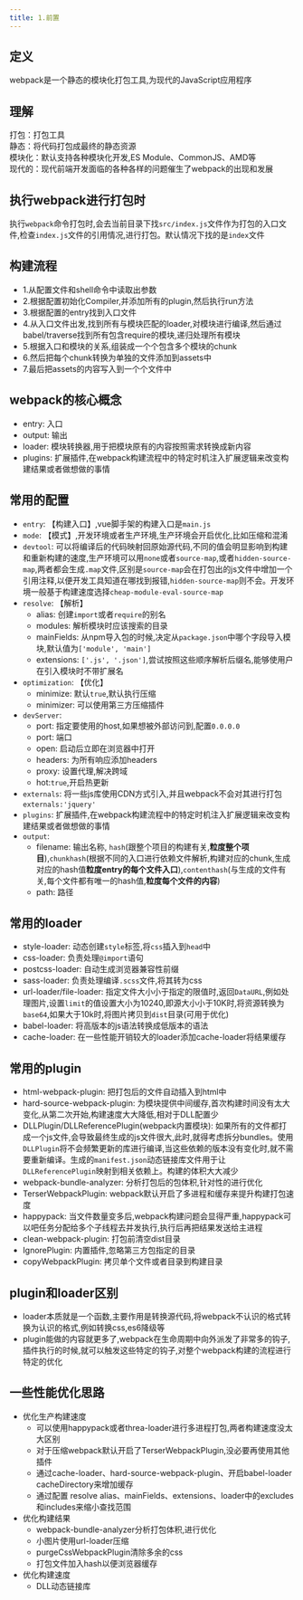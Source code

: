 ```yaml
---
title: 1.前置
---
```

## 定义
webpack是一个静态的模块化打包工具,为现代的JavaScript应用程序
## 理解
打包：打包工具  
静态：将代码打包成最终的静态资源  
模块化：默认支持各种模块化开发,ES Module、CommonJS、AMD等  
现代的：现代前端开发面临的各种各样的问题催生了webpack的出现和发展
## 执行webpack进行打包时
执行`webpack`命令打包时,会去当前目录下找`src/index.js`文件作为打包的入口文件,检查`index.js`文件的引用情况,进行打包。默认情况下找的是`index`文件
## 构建流程
- 1.从配置文件和shell命令中读取出参数
- 2.根据配置初始化Compiler,并添加所有的plugin,然后执行run方法
- 3.根据配置的entry找到入口文件
- 4.从入口文件出发,找到所有与模块匹配的loader,对模块进行编译,然后通过babel/traverse找到所有包含require的模块,递归处理所有模块
- 5.根据入口和模块的关系,组装成一个个包含多个模块的chunk
- 6.然后把每个chunk转换为单独的文件添加到assets中
- 7.最后把assets的内容写入到一个个文件中
## webpack的核心概念
- entry: 入口
- output: 输出
- loader: 模块转换器,用于把模块原有的内容按照需求转换成新内容
- plugins: 扩展插件,在webpack构建流程中的特定时机注入扩展逻辑来改变构建结果或者做想做的事情

## 常用的配置
- `entry`: 【构建入口】,vue脚手架的构建入口是`main.js`
- `mode`: 【模式】,开发环境或者生产环境,生产环境会开启优化,比如压缩和混淆
- `devtool`: 可以将编译后的代码映射回原始源代码,不同的值会明显影响到构建和重新构建的速度,生产环境可以用`none`或者`source-map`,或者`hidden-source-map`,两者都会生成`.map`文件,区别是`source-map`会在打包出的js文件中增加一个引用注释,以便开发工具知道在哪找到报错,`hidden-source-map`则不会。开发环境一般基于构建速度选择`cheap-module-eval-source-map`
- `resolve`: 【解析】
  - alias: 创建`import`或者`require`的别名
  - modules: 解析模块时应该搜索的目录
  - mainFields: 从npm导入包的时候,决定从`package.json`中哪个字段导入模块,默认值为`['module', 'main']`
  - extensions: `['.js', '.json']`,尝试按照这些顺序解析后缀名,能够使用户在引入模块时不带扩展名
- `optimization`: 【优化】
  - minimize: 默认`true`,默认执行压缩
  - minimizer: 可以使用第三方压缩插件
- `devServer`: 
  - port: 指定要使用的host,如果想被外部访问到,配置`0.0.0.0`
  - port: 端口
  - open: 启动后立即在浏览器中打开
  - headers: 为所有响应添加headers
  - proxy: 设置代理,解决跨域
  - hot:`true`,开启热更新 
- `externals`: 将一些js库使用CDN方式引入,并且webpack不会对其进行打包`externals:'jquery'`
- `plugins`: 扩展插件,在webpack构建流程中的特定时机注入扩展逻辑来改变构建结果或者做想做的事情
- `output`: 
  - filename: 输出名称, `hash`(跟整个项目的构建有关,**粒度整个项目**),`chunkhash`(根据不同的入口进行依赖文件解析,构建对应的chunk,生成对应的hash值**粒度entry的每个文件入口**),`contenthash`(与生成的文件有关,每个文件都有唯一的hash值,**粒度每个文件的内容**)
  - path: 路径
## 常用的loader
- style-loader: 动态创建`style`标签,将`css`插入到`head`中
- css-loader: 负责处理`@import`语句
- postcss-loader: 自动生成浏览器兼容性前缀
- sass-loader: 负责处理编译`.scss`文件,将其转为css
- url-loader/file-loader: 指定文件大小小于指定的限值时,返回`DataURL`,例如处理图片,设置`limit`的值设置大小为10240,即源大小小于10K时,将资源转换为`base64`,如果大于10k时,将图片拷贝到`dist`目录(可用于优化) 
- babel-loader: 将高版本的js语法转换成低版本的语法
- cache-loader: 在一些性能开销较大的loader添加cache-loader将结果缓存

## 常用的plugin
- html-webpack-plugin: 把打包后的文件自动插入到html中
- hard-source-webpack-plugin: 为模块提供中间缓存,首次构建时间没有太大变化,从第二次开始,构建速度大大降低,相对于DLL配置少
- DLLPlugin/DLLReferencePlugin(webpack内置模块): 如果所有的文件都打成一个js文件,会导致最终生成的js文件很大,此时,就得考虑拆分bundles。使用`DLLPlugin`将不会频繁更新的库进行编译,当这些依赖的版本没有变化时,就不需要重新编译。生成的`manifest.json`动态链接库文件用于让`DLLReferencePlugin`映射到相关依赖上。构建的体积大大减少
- webpack-bundle-analyzer: 分析打包后的包体积,针对性的进行优化
- TerserWebpackPlugin: webpack默认开启了多进程和缓存来提升构建打包速度
- happypack: 当文件数量变多后,webpack构建问题会显得严重,happypack可以吧任务分配给多个子线程去并发执行,执行后再把结果发送给主进程
- clean-webpack-plugin: 打包前清空dist目录
- IgnorePlugin: 内置插件,忽略第三方包指定的目录
- copyWebpackPlugin: 拷贝单个文件或者目录到构建目录

## plugin和loader区别
- loader本质就是一个函数,主要作用是转换源代码,将webpack不认识的格式转换为认识的格式,例如转换css,es6降级等
- plugin能做的内容就更多了,webpack在生命周期中向外派发了非常多的钩子,插件执行的时候,就可以触发这些特定的钩子,对整个webpack构建的流程进行特定的优化

## 一些性能优化思路
- 优化生产构建速度
  - 可以使用happypack或者threa-loader进行多进程打包,两者构建速度没太大区别
  - 对于压缩webpack默认开启了TerserWebpackPlugin,没必要再使用其他插件
  - 通过cache-loader、hard-source-webpack-plugin、开启babel-loader cacheDirectory来增加缓存
  - 通过配置 resolve alias、mainFields、extensions、loader中的excludes和includes来缩小查找范围
- 优化构建结果
  - webpack-bundle-analyzer分析打包体积,进行优化
  - 小图片使用url-loader压缩
  - purgeCssWebpackPlugin清除多余的css
  - 打包文件加入hash以便浏览器缓存
- 优化构建速度
  - DLL动态链接库